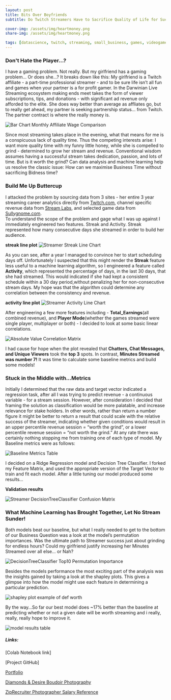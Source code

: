 ```yaml
---
layout: post
title: Bits Over Boyfriends
subtitle: Do Twitch Streamers Have to Sacrifice Quality of Life for Success?

cover-img: /assets/img/heartmoney.png
share-img: /assets/img/heartmoney.png

tags: [datascience, twitch, streaming, small_business, games, videogames]
---
```


### Don't Hate the Player...?

I have a gaming problem.  Not really.  But my girlfriend has a gaming problem... Or does she...?  It breaks down like this:  My girlfriend is a Twitch affiliate - a part-time professional streamer - and to be sure life isn’t all fun and games when your partner is a for profit gamer.  In the Darwinian Live Streaming ecosystem making ends meet takes the form of viewer subscriptions, tips, and donations - with significant ad revenue only afforded to the elite.  She does way better than average as affliates go, but to really get ahead, my partner is seeking partnership status... from Twitch. The partner contract is where the really money is.   


![Bar Chart Monthly Affiliate Wage Comparison](https://ilenzio.github.io/assets/img/bar_chart_twitch_affiliate_average_monthly_wage_comparison.png)

Since most streaming takes place in the evening, what that means for me is a conspicuous lack of quality time.  Thus the competing interests arise:  I want more quality time with my funny little honey,  while she is compelled to grind  - determined to grow her stream and revenue.  Conventional wisdom assumes having a successful stream takes dedication, passion, and lots of time. But is it worth the grind? Can data analysis and machine learning help us resolve the classic issue: How can we maximise Business Time without sacrificing Bidness time? 


### Build Me Up Buttercup

I attacked the problem by sourcing data from 3 sites - her entire 3 year streaming career analytics directly from [Twitch.com](https://www.twitch.tv/), channel specific revenue data from [Stream Labs](https://streamlabs.com/), and selected game data from [Sullygnome.com](https://sullygnome.com/).   
To understand the scope of the problem and gage what I was up against I immediately engineered two features.  Streak and Activity.  Streak represented how many consecutive days she streamed in order to build her audience.  

**streak line plot**
![Streamer Streak Line Chart](https://ilenzio.github.io/assets/img/streak_line_chart.png)

As you can see, after a year I managed to convince her to start scheduling days off.  Unfortunately I suspected that this might render the **Streak** feature less useful to a machine learning algorithm, so I engineered a feature called **Activity**, which represented the percentage of days, in the last 30 days, that she had streamed.  This would indicated if she had kept a consistent schedule within a 30 day period,without penalizing her for non-consecutive stream days. My hope was that the algorithm could determine any correlation between the consistency and revenue.  

**activity line plot**
![Streamer Activity Line Chart](https://ilenzio.github.io/assets/img/activity_line_chart.png)

After engineering a few more features including - **Total_Earnings**(all combined revenue), and **Player Mode**(whether the games streamed were single player, multiplayer or both) - I decided to look at some basic linear correlations.



![Absolute Value Correlation Matrix](https://ilenzio.github.io/assets/img/corr_Matrix_absolute_value_chart.png)


I had cause for hope when the plot revealed that **Chatters, Chat Messages, and Unique Viewers** took the **top 3** spots. In contrast, **Minutes Streamed was number 7!**  It was time to calculate some baseline metrics and build some models!

### Stuck in the Middle with...Metrics

Initially I determined that the raw data and target vector indicated a regression task, after all I was trying to predict revenue - a continuous variable - for a stream session.  However, after consideration I decided that framing the solution as classification would be more palatable, and increase relevance for stake holders.  In other words, rather than return a number figure it might be better to return a result that could scale with the relative success of the streamer, indicating whether given conditions would result in an upper percentile revenue session = “worth the grind”, or a lower percentile revenue session = “not worth the grind.”  At any rate there was certainly nothing stopping me from training one of each type of model.  My Baseline metrics were as follows: 


![Baseline Metrics Table](https://ilenzio.github.io/assets/img/baseline_metrics_table.png)


I decided on a Ridge Regression model and Decision Tree Classifier. I forked my Feature Matrix, and used the appropriate version of the Target Vector to train and fit each model.  After a little tuning our model produced some results...

**Validation results**

![Streamer DecisionTreeClassifier Confusion Matrix](https://ilenzio.github.io/assets/img/twitch_tree_classifier_confusion_matrix_chart.png)

### What Machine Learning has Brought Together, Let No Stream Sunder!
Both models beat our baseline, but what I really needed to get to the bottom of our Business Question was a look at the model’s permutation importances.   Was the ultimate path to Streamer success just about grinding for endless hours? Could my girlfriend justify increasing her Minutes Streamed over all else... or Nah?

![DecisionTreeClassifier Top10 Permutation Importance](https://ilenzio.github.io/assets/img/twitch_tree_classifier_permutation_importance_top_ten_bar_chart.png)

Besides the models performance the most exciting part of the analysis was the insights gained by taking a look at the shapley plots.  This gives a glimpse into how the model might use  each feature in determining a particular prediction. 


![shapley plot example of def worth](https://ilenzio.github.io/assets/img/twitch_tree_classifier_shapley_top15_chart.png)

By the way…So far our best model does ~17% better than the baseline at predicting whether or not a given date will be worth streaming and i really, really, really hope to improve it. 

![model results table](https://ilenzio.github.io/assets/img/model_results_table.png)

##### Links:

[Colab Notebook link]

[Project GitHub]

[Portfolio](https://ilenzio.github.io/)

[Diamonds & Desire Boudoir Photography](https://www.diamondsanddesire.com/)

[ZipRecruiter Photographer Salary Reference](https://www.ziprecruiter.com/Salaries/How-Much-Does-a-Professional-Photographer-Make-an-Hour)
